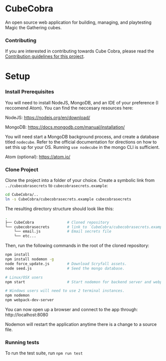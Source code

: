 # CubeCobra

An open source web application for building, managing, and playtesting Magic the Gathering cubes.

### Contributing

If you are interested in contributing towards Cube Cobra, please read the [Contribution guidelines for this project](CONTRIBUTING.md).

# Setup

### Install Prerequisites

You will need to install NodeJS, MongoDB, and an IDE of your preference (I reccomend Atom). You can find the neccesary resources here:

NodeJS: https://nodejs.org/en/download/

MongoDB: https://docs.mongodb.com/manual/installation/

You will need start a MongoDB background process, and create a database titled `nodecube`. Refer to the official documentation for directions on how to set this up for your OS. Running `use nodecube` in the mongo CLI is sufficient.

Atom (optional): https://atom.io/

### Clone Project

Clone the project into a folder of your choice. Create a symbolic link from
`../cubecobrasecrets` to `cubecobrasecrets.example`:

```sh
cd CubeCobra/..
ln -s CubeCobra/cubecobrasecrets.example cubecobrasecrets
```

The resulting directory structure should look like this:

```sh
.
├── CubeCobra               # Cloned repository
└── cubecobrasecrets        # link to `CubeCobra/cubecobrasecrets.example`
    └── email.js            # Email secrets file
    └── etc...
```

Then, run the following commands in the root of the cloned repository:

```sh
npm install
npm install nodemon -g
node force_update.js        # Download Scryfall assets.
node seed.js                # Seed the mongo database.

# Linux/OSX users
npm start                   # Start nodemon for backend server and webpack for frontend assets.

# Windows users will need to use 2 terminal instances.
npm nodemon
npm webpack-dev-server
```

You can now open up a browser and connect to the app through: http://localhost:8080

Nodemon will restart the application anytime there is a change to a source file.

### Running tests

To run the test suite, run `npm run test`
